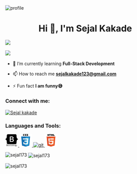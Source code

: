 <img alt="profile" width="900" src="https://user-images.githubusercontent.com/74038190/241765440-80728820-e06b-4f96-9c9e-9df46f0cc0a5.gif"/>

<!-- <img alt="profile" width="900" src="./v2.mp4"/> -->

<h1 align="center">Hi 👋, I'm Sejal Kakade</h1>
<!-- <h3 align="center">Computer Science </h3> -->

<!-- <img align="right" alt="code" width="400" src="	https://user-images.githubusercontent.com/74038190…19923809-b86dc415-a0c2-4a38-bc88-ad6cf06395a8.gif -->
<!-- "> -->

<img src="https://user-images.githubusercontent.com/74038190/219923809-b86dc415-a0c2-4a38-bc88-ad6cf06395a8.gif" style="max-width: 100%; display: inline-block;" data-target="animated-image.originalImage">

<p align="left"> <img src="https://komarev.com/ghpvc/?username=abhijeetkokat007&label=Profile%20views&color=0e75b6&style=flat" sejal" /> </p>

- 🌱 I’m currently learning **Full-Stack Development**

- 📫 How to reach me **sejalkakade123@gmail.com**

- ⚡ Fun fact **I am funny😅**

<h3 align="left">Connect with me:</h3>
<p align="left">

<a href="https://linkedin.com/in/sejal173" target="blank"><img align="center" src="https://raw.githubusercontent.com/rahuldkjain/github-profile-readme-generator/master/src/images/icons/Social/linked-in-alt.svg" alt="Sejal kakade" height="30" width="40" /></a>

</p>

<h3 align="left">Languages and Tools:</h3>
<p align="left"> <a href="https://getbootstrap.com" target="_blank" rel="noreferrer"> <img src="https://raw.githubusercontent.com/devicons/devicon/master/icons/bootstrap/bootstrap-plain-wordmark.svg" alt="bootstrap" width="40" height="40"/> </a>  <a href="https://www.w3schools.com/css/" target="_blank" rel="noreferrer"> <img src="https://raw.githubusercontent.com/devicons/devicon/master/icons/css3/css3-original-wordmark.svg" alt="css3" width="40" height="40"/> </a> <a href="https://git-scm.com/" target="_blank" rel="noreferrer"> <img src="https://www.vectorlogo.zone/logos/git-scm/git-scm-icon.svg" alt="git" width="40" height="40"/> </a> <a href="https://www.w3.org/html/" target="_blank" rel="noreferrer"> <img src="https://raw.githubusercontent.com/devicons/devicon/master/icons/html5/html5-original-wordmark.svg" alt="html5" width="40" height="40"/> </a>  </p>

<p><img align="left" src="https://github-readme-stats.vercel.app/api/top-langs?username=abhijeetkokat007&show_icons=true&locale=en&layout=compact" alt="sejal173" /></p>

<p>&nbsp;<img align="center" src="https://github-readme-stats.vercel.app/api?username=sejal173&show_icons=true&locale=en" alt="sejal173" /></p>

<p><img align="center" src="https://github-readme-streak-stats.herokuapp.com/?user=sejal173&" alt="sejal173" /></p>
